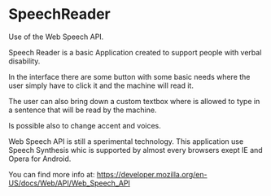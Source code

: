 # SpeechReader

Use of the Web Speech API.

Speech Reader is a basic Application created to support people with verbal disability.

In the interface there are some button with some basic needs where the user simply have to click it and the machine will read it.

The user can also bring down a custom textbox where is allowed to type in a sentence that will be read by the machine.

Is possible also to change accent and voices.

Web Speech API is still a sperimental technology. This application use Speech Synthesis whic is supported by almost every browsers exept IE and Opera for Android.

You can find more info at: https://developer.mozilla.org/en-US/docs/Web/API/Web_Speech_API
